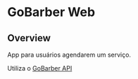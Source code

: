 # GoBarber Web

## Overview

App para usuários agendarem um serviço.

Utiliza o [GoBarber API](https://github.com/douglasdeoliveira/gobarber-api)
